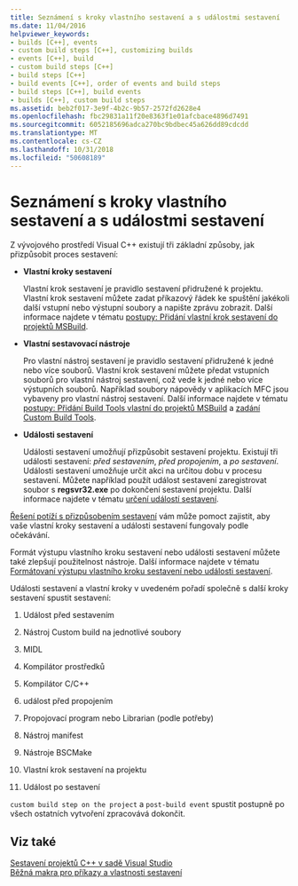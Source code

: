 ```yaml
---
title: Seznámení s kroky vlastního sestavení a s událostmi sestavení
ms.date: 11/04/2016
helpviewer_keywords:
- builds [C++], events
- custom build steps [C++], customizing builds
- events [C++], build
- custom build steps [C++]
- build steps [C++]
- build events [C++], order of events and build steps
- build steps [C++], build events
- builds [C++], custom build steps
ms.assetid: beb2f017-3e9f-4b2c-9b57-2572fd2628e4
ms.openlocfilehash: fbc29831a11f20e8363f1e01afcbace4896d7491
ms.sourcegitcommit: 6052185696adca270bc9bdbec45a626dd89cdcdd
ms.translationtype: MT
ms.contentlocale: cs-CZ
ms.lasthandoff: 10/31/2018
ms.locfileid: "50608189"
---
```

# <a name="understanding-custom-build-steps-and-build-events"></a>Seznámení s kroky vlastního sestavení a s událostmi sestavení

Z vývojového prostředí Visual C++ existují tři základní způsoby, jak přizpůsobit proces sestavení:

- **Vlastní kroky sestavení**

   Vlastní krok sestavení je pravidlo sestavení přidružené k projektu. Vlastní krok sestavení můžete zadat příkazový řádek ke spuštění jakékoli další vstupní nebo výstupní soubory a napište zprávu zobrazit. Další informace najdete v tématu [postupy: Přidání vlastní krok sestavení do projektů MSBuild](../build/how-to-add-a-custom-build-step-to-msbuild-projects.md).

- **Vlastní sestavovací nástroje**

   Pro vlastní nástroj sestavení je pravidlo sestavení přidružené k jedné nebo více souborů. Vlastní krok sestavení můžete předat vstupních souborů pro vlastní nástroj sestavení, což vede k jedné nebo více výstupních souborů. Například soubory nápovědy v aplikacích MFC jsou vybaveny pro vlastní nástroj sestavení. Další informace najdete v tématu [postupy: Přidání Build Tools vlastní do projektů MSBuild](../build/how-to-add-custom-build-tools-to-msbuild-projects.md) a [zadání Custom Build Tools](../ide/specifying-custom-build-tools.md).

- **Události sestavení**

   Události sestavení umožňují přizpůsobit sestavení projektu. Existují tři události sestavení: *před sestavením*, *před propojením*, a *po sestavení*. Události sestavení umožňuje určit akci na určitou dobu v procesu sestavení. Můžete například použít událost sestavení zaregistrovat soubor s **regsvr32.exe** po dokončení sestavení projektu. Další informace najdete v tématu [určení událostí sestavení](../ide/specifying-build-events.md).

[Řešení potíží s přizpůsobením sestavení](../ide/troubleshooting-build-customizations.md) vám může pomoct zajistit, aby vaše vlastní kroky sestavení a události sestavení fungovaly podle očekávání.

Formát výstupu vlastního kroku sestavení nebo události sestavení můžete také zlepšují použitelnost nástroje. Další informace najdete v tématu [Formátovaní výstupu vlastního kroku sestavení nebo události sestavení](../ide/formatting-the-output-of-a-custom-build-step-or-build-event.md).

Události sestavení a vlastní kroky v uvedeném pořadí společně s další kroky sestavení spustit sestavení:

1. Událost před sestavením

2. Nástroj Custom build na jednotlivé soubory

3. MIDL

4. Kompilátor prostředků

5. Kompilátor C/C++

6. událost před propojením

7. Propojovací program nebo Librarian (podle potřeby)

8. Nástroj manifest

9. Nástroje BSCMake

10. Vlastní krok sestavení na projektu

11. Událost po sestavení

`custom build step on the project` a `post-build event` spustit postupně po všech ostatních vytvoření zpracovává dokončit.

## <a name="see-also"></a>Viz také

[Sestavení projektů C++ v sadě Visual Studio](../ide/building-cpp-projects-in-visual-studio.md)<br>
[Běžná makra pro příkazy a vlastnosti sestavení](../ide/common-macros-for-build-commands-and-properties.md)
